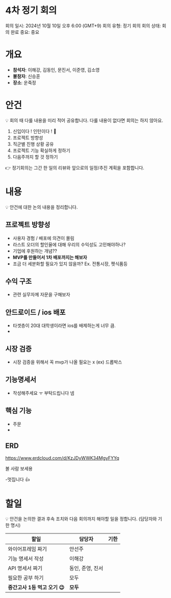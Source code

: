 # 4차 정기 회의

회의 일시: 2024년 10월 10일 오후 6:00 (GMT+9)
회의 유형: 정기 회의
회의 상태: 회의 완료
중요: 중요

# 개요

- **참석자**: 이해강, 김동인, 문진서, 이준영, 김소영
- **불참자**: 신승훈
- **장소**: 운죽정

# 안건

<aside>
💡 회의 때 다룰 내용을 미리 적어 공유합니다.
다룰 내용이 없다면 회의는 하지 않아요.

</aside>

1. 신입이다 ! 인턴이다 ! 🥳
2. 프로젝트 방향성
3. 직군별 진행 상황 공유
4. 프로젝트 기능 확실하게 정하기
5. 다음주까지 할 것 정하기

👉 정기회의는 그간 한 일의 리뷰와 앞으로의 일정/추진 계획을 포함합니다.

# 내용

<aside>
💡 안건에 대한 논의 내용을 정리합니다.

</aside>

## 프로젝트 방향성

- 사용자 경험 / 배포에 의견이 몰림
- 라스트 오더의 할인율에 대해 우리의 수익성도 고민해야하나?
- 기업에 후원하는 개념??
- **MVP를 만들어서 1차 배포까지는 해보자**
- 조금 더 세분화할 필요가 있지 않을까? Ex. 전통시장, 펫식품등

## 수익 구조

- 관련 실무자께 자문을 구해보자

## 안드로이드 / ios 배포

- 타겟층이 20대 대학생이라면 ios를 배제하는게 너무 큼.
- 

## 시장 검증

- 시장 검증을 위해서 꼭 mvp가 나올 필요는 x (ex) 드롭박스

## 기능명세서

- 작성해주세요 ㅜ 부탁드립니다  넴

## 핵심 기능

- 주문
- 

## ERD

https://www.erdcloud.com/d/KzJDyWWK34MgyFYYq

볼 사람 보세용 

-멋집니다 👍

# 할일

<aside>
💡 안건을 논의한 결과 후속 조치와 
다음 회의까지 해야할 일을 정합니다. (담당자와 기한 명시)

</aside>

| 할일 | **담당자** | **기한** |
| --- | --- | --- |
| 와이어프레임 짜기 | 안선주 |  |
| 기능 명세서 작성 | 이해강 |  |
| API 명세서 짜기 | 동인, 준영, 진서 |  |
| 필요한 공부 하기 | 모두 |  |
| **중간고사 1등 먹고 오기 😉** | **모두** |  |